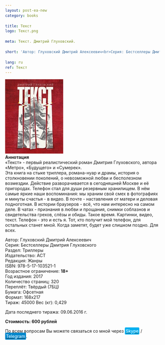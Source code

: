 ```yaml
---
layout: post-ea-new
category: books

title: Текст
logo: Текст.png

meta: Текст. Дмитрий Глуховский.

short: 'Автор: Глуховский Дмитрий Алексеевич<br>Серия: Бестселлеры Дмитрия Глуховского<br>Раздел: Триллеры<br>Издательство: АСТ<br>Редакция: Жанры<br>ISBN: 978-5-17-103521-1<br>Возрастное ограничение: 18+'

lang: ru
ref: Текст
---
```


<a data-fancybox="gallery" href="/img/books/Текст.png"><img src="/img/books/Текст.png" alt=""></a>  
**Аннотация**  
«Текст» - первый реалистический роман Дмитрия Глуховского, автора «Метро», «Будущего» и «Сумерек».  
Эта книга на стыке триллера, романа-нуар и драмы, история о столкновении поколений, о невозможной любви и бесполезном возмездии.  Действие разворачивается в сегодняшней Москве и её пригородах. Телефон стал для души резервным хранилищем. В нём самые яркие наши воспоминания: мы храним свой смех в фотографиях и минуты счастья - в видео. В почте - наставления от матери и деловая подноготная. В истории браузеров - всё, что нам интересно на самом деле. В чатах - признания в любви и прощания, снимки соблазнов и свидетельства грехов, слёзы и обиды. Такое время. Картинки, видео, текст. Телефон - это и есть я. Тот, кто получит мой телефон, для остальных станет мной. Когда заметят, будет уже слишком поздно. Для всех.

Автор: Глуховский Дмитрий Алексеевич  
Серия: Бестселлеры Дмитрия Глуховского  
Раздел: Триллеры    
Издательство: АСТ  
Редакция: Жанры  
ISBN: 978-5-17-103521-1  
Возрастное ограничение: **18+**  
Год издания: 2017  
Количество страниц: 320  
Переплёт: Твёрдый  (7БЦ)  
Бумага: Офсетная  
Формат: 168х217  
Тираж: 45000
Вес (кг): 0,429  

Дата последнего тиража:	09.06.2016 г.

**Стоимость: 600 рублей**

По всем вопросам Вы можете связаться со мной через <a href="skype:chutkoy89?call" target="_blank"><span style="background-color:#00aff0; color:white; padding:3px; border-radius: 3px">Skype</span></a> / <a href="https://t.me/chutkoy" target="_blank"><span style="background-color:#0088cc; color:white; padding:3px; border-radius: 3px">Telegram</span></a>.